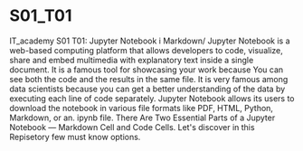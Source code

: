# S01_T01
IT_academy S01 T01: Jupyter Notebook i Markdown/
Jupyter Notebook is a web-based computing platform that allows developers to code, visualize, share and embed multimedia with explanatory text inside a single document. 
It is a famous tool for showcasing your work because You can see both the code and the results in the same file.
It is very famous among data scientists because you can get a better understanding of the data by executing each line of code separately. 
Jupyter Notebook allows its users to download the notebook in various file formats like PDF, HTML, Python, Markdown, or an. ipynb file.
There Are Two Essential Parts of a Jupyter Notebook — Markdown Cell and Code Cells.
Let's discover in this Repisetory few must know options.

